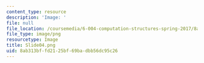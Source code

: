 ```yaml
---
content_type: resource
description: 'Image: '
file: null
file_location: /coursemedia/6-004-computation-structures-spring-2017/8ab313bffd2125bf69badbb56dc95c26_Slide04.png
file_type: image/png
resourcetype: Image
title: Slide04.png
uid: 8ab313bf-fd21-25bf-69ba-dbb56dc95c26
---
```

